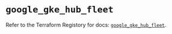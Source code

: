 # `google_gke_hub_fleet`

Refer to the Terraform Registory for docs: [`google_gke_hub_fleet`](https://registry.terraform.io/providers/hashicorp/google/5.21.0/docs/resources/gke_hub_fleet).
